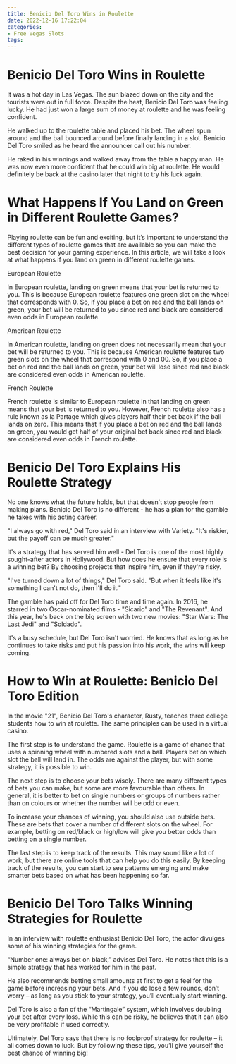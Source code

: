 ```yaml
---
title: Benicio Del Toro Wins in Roulette
date: 2022-12-16 17:22:04
categories:
- Free Vegas Slots
tags:
---
```



#  Benicio Del Toro Wins in Roulette

It was a hot day in Las Vegas. The sun blazed down on the city and the tourists were out in full force. Despite the heat, Benicio Del Toro was feeling lucky. He had just won a large sum of money at roulette and he was feeling confident.

He walked up to the roulette table and placed his bet. The wheel spun around and the ball bounced around before finally landing in a slot. Benicio Del Toro smiled as he heard the announcer call out his number.

He raked in his winnings and walked away from the table a happy man. He was now even more confident that he could win big at roulette. He would definitely be back at the casino later that night to try his luck again.

#  What Happens If You Land on Green in Different Roulette Games?

Playing roulette can be fun and exciting, but it’s important to understand the different types of roulette games that are available so you can make the best decision for your gaming experience. In this article, we will take a look at what happens if you land on green in different roulette games.

European Roulette

In European roulette, landing on green means that your bet is returned to you. This is because European roulette features one green slot on the wheel that corresponds with 0. So, if you place a bet on red and the ball lands on green, your bet will be returned to you since red and black are considered even odds in European roulette.

American Roulette

In American roulette, landing on green does not necessarily mean that your bet will be returned to you. This is because American roulette features two green slots on the wheel that correspond with 0 and 00. So, if you place a bet on red and the ball lands on green, your bet will lose since red and black are considered even odds in American roulette.

French Roulette

French roulette is similar to European roulette in that landing on green means that your bet is returned to you. However, French roulette also has a rule known as la Partage which gives players half their bet back if the ball lands on zero. This means that if you place a bet on red and the ball lands on green, you would get half of your original bet back since red and black are considered even odds in French roulette.

#  Benicio Del Toro Explains His Roulette Strategy

No one knows what the future holds, but that doesn't stop people from making plans. Benicio Del Toro is no different - he has a plan for the gamble he takes with his acting career.

"I always go with red," Del Toro said in an interview with Variety. "It's riskier, but the payoff can be much greater."

It's a strategy that has served him well - Del Toro is one of the most highly sought-after actors in Hollywood. But how does he ensure that every role is a winning bet? By choosing projects that inspire him, even if they're risky.

"I've turned down a lot of things," Del Toro said. "But when it feels like it's something I can't not do, then I'll do it."

The gamble has paid off for Del Toro time and time again. In 2016, he starred in two Oscar-nominated films - "Sicario" and "The Revenant". And this year, he's back on the big screen with two new movies: "Star Wars: The Last Jedi" and "Soldado".

It's a busy schedule, but Del Toro isn't worried. He knows that as long as he continues to take risks and put his passion into his work, the wins will keep coming.

#  How to Win at Roulette: Benicio Del Toro Edition

In the movie "21", Benicio Del Toro's character, Rusty, teaches three college students how to win at roulette. The same principles can be used in a virtual casino.

The first step is to understand the game. Roulette is a game of chance that uses a spinning wheel with numbered slots and a ball. Players bet on which slot the ball will land in. The odds are against the player, but with some strategy, it is possible to win.

The next step is to choose your bets wisely. There are many different types of bets you can make, but some are more favourable than others. In general, it is better to bet on single numbers or groups of numbers rather than on colours or whether the number will be odd or even.

To increase your chances of winning, you should also use outside bets. These are bets that cover a number of different slots on the wheel. For example, betting on red/black or high/low will give you better odds than betting on a single number.

The last step is to keep track of the results. This may sound like a lot of work, but there are online tools that can help you do this easily. By keeping track of the results, you can start to see patterns emerging and make smarter bets based on what has been happening so far.

#  Benicio Del Toro Talks Winning Strategies for Roulette

In an interview with roulette enthusiast Benicio Del Toro, the actor divulges some of his winning strategies for the game.

“Number one: always bet on black,” advises Del Toro. He notes that this is a simple strategy that has worked for him in the past.

He also recommends betting small amounts at first to get a feel for the game before increasing your bets. And if you do lose a few rounds, don’t worry – as long as you stick to your strategy, you’ll eventually start winning.

Del Toro is also a fan of the “Martingale” system, which involves doubling your bet after every loss. While this can be risky, he believes that it can also be very profitable if used correctly.

Ultimately, Del Toro says that there is no foolproof strategy for roulette – it all comes down to luck. But by following these tips, you’ll give yourself the best chance of winning big!